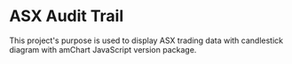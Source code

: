 # ASX Audit Trail

This project's purpose is used to display ASX trading data with candlestick diagram with amChart JavaScript version package.


